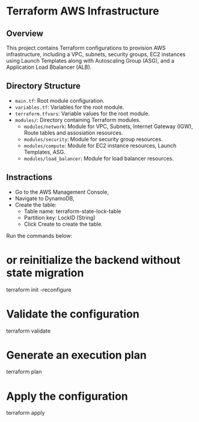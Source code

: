 # Terraform AWS Infrastructure

## Overview

This project contains Terraform configurations to provision AWS infrastructure, including a VPC, subnets, security groups, EC2 instances using Launch Templates along with Autoscaling Group (ASG), and a Application Load Bbalancer (ALB).

## Directory Structure

- `main.tf`: Root module configuration.
- `variables.tf`: Variables for the root module.
- `terraform.tfvars`: Variable values for the root module.
- `modules/`: Directory containing Terraform modules.
  - `modules/network`: Module for VPC, Subnets, Internet Gateway (IGW), Route tables and assosiation resources.
  - `modules/security`: Module for security group resources.
  - `modules/compute`: Module for EC2 instance resources, Launch Templates, ASG.
  - `modules/load_balancer`: Module for load balancer resources.


## Instractions

- Go to the AWS Management Console,
- Navigate to DynamoDB,
- Create the table:
    - Table name: terraform-state-lock-table
    - Partition key: LockID (String)
    - Click Create to create the table.


Run the commands below:

# or reinitialize the backend without state migration
terraform init -reconfigure

# Validate the configuration
terraform validate

# Generate an execution plan
terraform plan

# Apply the configuration
terraform apply